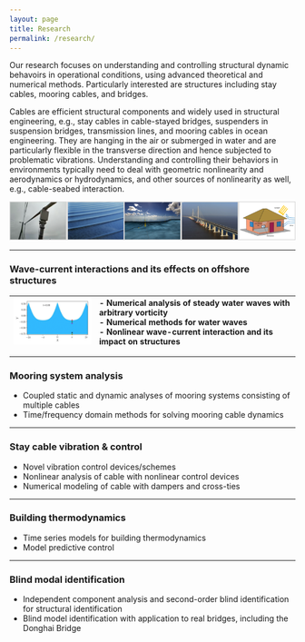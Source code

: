 ```yaml
---
layout: page
title: Research
permalink: /research/
---
```

Our research focuses on understanding and controlling structural dynamic behavoirs in operational conditions, using advanced theoretical and numerical methods. Particularly interested are structures including stay cables, mooring cables, and bridges. 

Cables are efficient structural components and widely used in structural engineering, e.g., stay cables in cable-stayed bridges, suspenders in suspension bridges, transmission lines, and mooring cables in ocean engineering. They are hanging in the air or submerged in water and are particularly flexible in the transverse direction and hence subjected to problematic vibrations. Understanding and controlling their behaviors in environments typically need to deal with geometric nonlinearity and aerodynamics or hydrodynamics, and other sources of nonlinearity as well, e.g., cable-seabed interaction.

![](/resources/topics.png)

---
### Wave-current interactions and its effects on offshore structures

| <img width="200" src="/resources/waterparticlepath.gif"> | - Numerical analysis of steady water waves with arbitrary vorticity <br /> - Numerical methods for water waves <br /> - Nonlinear wave-current interaction and its impact on structures |
| :---: | :--- |

---
### Mooring system analysis
- Coupled static and dynamic analyses of mooring systems consisting of multiple cables
- Time/frequency domain methods for solving mooring cable dynamics

---
### Stay cable vibration & control
- Novel vibration control devices/schemes
- Nonlinear analysis of cable with nonlinear control devices
- Numerical modeling of cable with dampers and cross-ties

---
### Building thermodynamics
- Time series models for building thermodynamics
- Model predictive control

---
### Blind modal identification
- Independent component analysis and second-order blind identification for structural identification
- Blind model identification with application to real bridges, including the Donghai Bridge
